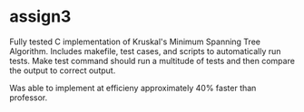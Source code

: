 # assign3

Fully tested C implementation of Kruskal's Minimum Spanning Tree Algorithm. Includes makefile, test cases, and scripts to automatically run tests. Make test command should run a multitude of tests and then compare the output to correct output.

Was able to implement at efficieny approximately 40% faster than professor.
